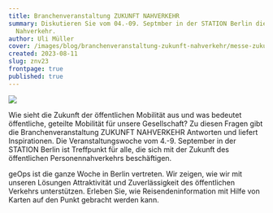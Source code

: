 ```yaml
---
title: Branchenveranstaltung ZUKUNFT NAHVERKEHR
summary: Diskutieren Sie vom 04.-09. Septmber in der STATION Berlin die Zukunft
  Nahverkehr.
author: Uli Müller
cover: /images/blog/branchenveranstaltung-zukunft-nahverkehr/messe-zukunft-nahverkehr.jpg
created: 2023-08-11
slug: znv23
frontpage: true
published: true
---
```



![](/images/blog/branchenveranstaltung-zukunft-nahverkehr/messe-zukunft-nahverkehr.jpg)

Wie sieht die Zukunft der öffentlichen Mobilität aus und was bedeutet öffentliche, geteilte Mobilität für unsere Gesellschaft? Zu diesen Fragen gibt die Branchenveranstaltung ZUKUNFT NAHVERKEHR Antworten und liefert Inspirationen. Die Veranstaltungswoche vom 4.-9. September in der STATION Berlin ist Treffpunkt für alle, die sich mit der Zukunft des öffentlichen Personennahverkehrs beschäftigen.

geOps ist die ganze Woche in Berlin vertreten. Wir zeigen, wie wir mit unseren Lösungen Attraktivität und Zuverlässigkeit des öffentlichen Verkehrs unterstützen. Erleben Sie, wie Reisendeninformation mit Hilfe von Karten auf den Punkt gebracht werden kann.